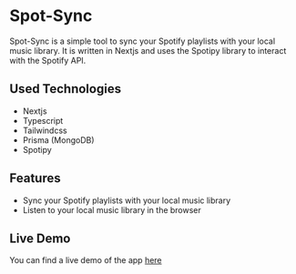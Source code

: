 # Spot-Sync

Spot-Sync is a simple tool to sync your Spotify playlists with your local music library. It is written in Nextjs and uses the Spotipy library to interact with the Spotify API.

## Used Technologies

- Nextjs
- Typescript
- Tailwindcss
- Prisma (MongoDB)
- Spotipy

## Features

- Sync your Spotify playlists with your local music library
- Listen to your local music library in the browser

## Live Demo

You can find a live demo of the app [here](https://spot-sync-sandy.vercel.app/)
